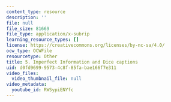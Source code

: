 ```yaml
---
content_type: resource
description: ''
file: null
file_size: 81669
file_type: application/x-subrip
learning_resource_types: []
license: https://creativecommons.org/licenses/by-nc-sa/4.0/
ocw_type: OCWFile
resourcetype: Other
title: 5. Imperfect Information and Dice captions
uid: d0fd9699-9573-4c8f-85fa-bae166f7e311
video_files:
  video_thumbnail_file: null
video_metadata:
  youtube_id: RWSypiENYfc
---
```

